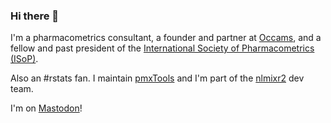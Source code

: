 ### Hi there 👋

I'm a pharmacometrics consultant, a founder and partner at [Occams](https://www.occams.com), and a fellow and past president of the [International Society of Pharmacometrics (ISoP)](https://www.isop.org).

Also an #rstats fan. I maintain [pmxTools](https://www.github.com/kestrel99/pmxTools) and I'm part of the [nlmixr2](https://www.github.com/nlmixr2/nlmixr2) dev team.

I'm on [Mastodon](https://fosstodon.org/@justinwilkins)!

<!--
**kestrel99/kestrel99** is a ✨ _special_ ✨ repository because its `README.md` (this file) appears on your GitHub profile.

Here are some ideas to get you started:

- 🔭 I’m currently working on ...
- 🌱 I’m currently learning ...
- 👯 I’m looking to collaborate on ...
- 🤔 I’m looking for help with ...
- 💬 Ask me about ...
- 📫 How to reach me: ...
- 😄 Pronouns: ...
- ⚡ Fun fact: ...
-->
